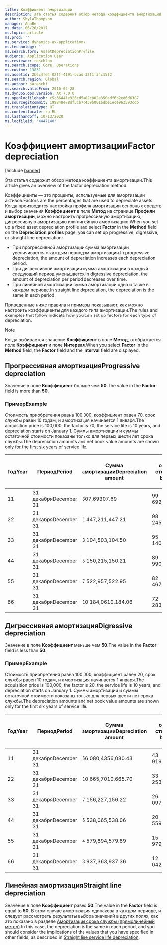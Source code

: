 ```yaml
---
title: Коэффициент амортизации
description: Эта статья содержит обзор метода коэффициента амортизации.
author: ShylaThompson
manager: AnnBe
ms.date: 06/20/2017
ms.topic: article
ms.prod: ''
ms.service: dynamics-ax-applications
ms.technology: ''
ms.search.form: AssetDepreciationProfile
audience: Application User
ms.reviewer: roschlom
ms.search.scope: Core, Operations
ms.custom: 13831
ms.assetid: 2b6c4fe4-02ff-4191-bcad-32f1f34c15f2
ms.search.region: Global
ms.author: saraschi
ms.search.validFrom: 2016-02-28
ms.dyn365.ops.version: AX 7.0.0
ms.openlocfilehash: c5c36441e926cd5a82c802a350adf6b2ed6d6387
ms.sourcegitcommit: 199848e78df5cb7c439b001bdbe1ece963593cdb
ms.translationtype: HT
ms.contentlocale: ru-RU
ms.lasthandoff: 10/13/2020
ms.locfileid: "4447140"
---
```

# <a name="factor-depreciation"></a><span data-ttu-id="a58f2-103">Коэффициент амортизации</span><span class="sxs-lookup"><span data-stu-id="a58f2-103">Factor depreciation</span></span>

[!include [banner](../includes/banner.md)]

<span data-ttu-id="a58f2-104">Эта статья содержит обзор метода коэффициента амортизации.</span><span class="sxs-lookup"><span data-stu-id="a58f2-104">This article gives an overview of the factor depreciation method.</span></span>

<span data-ttu-id="a58f2-105">Коэффициенты — это проценты, используемые для амортизации активов.</span><span class="sxs-lookup"><span data-stu-id="a58f2-105">Factors are the percentages that are used to depreciate assets.</span></span> <span data-ttu-id="a58f2-106">Когда производится настройка профиля амортизации основных средств и выбор значения **Коэффициент** в поле **Метод** на странице **Профили амортизации**, можно настроить прогрессивную амортизацию, дигрессивную амортизацию или линейную амортизацию:</span><span class="sxs-lookup"><span data-stu-id="a58f2-106">When you set up a fixed asset depreciation profile and select **Factor** in the **Method** field on the **Depreciation profiles** page, you can set up progressive, digressive, or straight line depreciation:</span></span>

-   <span data-ttu-id="a58f2-107">При прогрессивной амортизации сумма амортизации увеличивается с каждым периодом амортизации.</span><span class="sxs-lookup"><span data-stu-id="a58f2-107">In progressive depreciation, the amount of depreciation increases each depreciation period.</span></span>
-   <span data-ttu-id="a58f2-108">При дигрессивной амортизации сумма амортизации в каждый следующий период уменьшается.</span><span class="sxs-lookup"><span data-stu-id="a58f2-108">In digressive depreciation, the amount of depreciation per period decreases over time.</span></span>
-   <span data-ttu-id="a58f2-109">При линейной амортизации сумма амортизации одна и та же в каждом периоде.</span><span class="sxs-lookup"><span data-stu-id="a58f2-109">In straight line depreciation, the depreciation is the same in each period.</span></span>

<span data-ttu-id="a58f2-110">Приведенные ниже правила и примеры показывают, как можно настроить коэффициенты для каждого типа амортизации.</span><span class="sxs-lookup"><span data-stu-id="a58f2-110">The rules and examples that follow indicate how you can set up factors for each type of depreciation.</span></span> 

> [!NOTE] 
> <span data-ttu-id="a58f2-111">Когда выбирается значение **Коэффициент** в поле **Метод**, отображается поле **Коэффициент** и поле **Интервал**.</span><span class="sxs-lookup"><span data-stu-id="a58f2-111">When you select **Factor** in the **Method** field, the **Factor** field and the **Interval** field are displayed.</span></span>

## <a name="progressive-depreciation"></a><span data-ttu-id="a58f2-112">Прогрессивная амортизация</span><span class="sxs-lookup"><span data-stu-id="a58f2-112">Progressive depreciation</span></span>
<span data-ttu-id="a58f2-113">Значение в поле **Коэффициент** больше чем **50**.</span><span class="sxs-lookup"><span data-stu-id="a58f2-113">The value in the **Factor** field is more than **50**.</span></span>

### <a name="example"></a><span data-ttu-id="a58f2-114">Пример</span><span class="sxs-lookup"><span data-stu-id="a58f2-114">Example</span></span>

<span data-ttu-id="a58f2-115">Стоимость приобретения равна 100 000, коэффициент равен 70, срок службы равен 10 годам, и амортизация начинается 1 января.</span><span class="sxs-lookup"><span data-stu-id="a58f2-115">The acquisition price is 100,000, the factor is 70, the service life is 10 years, and depreciation starts on January 1.</span></span> <span data-ttu-id="a58f2-116">Суммы амортизации и суммы остаточной стоимости показаны только для первых шести лет срока службы.</span><span class="sxs-lookup"><span data-stu-id="a58f2-116">The depreciation amounts and net book value amounts are shown only for the first six years of service life.</span></span>

| <span data-ttu-id="a58f2-117">Год</span><span class="sxs-lookup"><span data-stu-id="a58f2-117">Year</span></span> | <span data-ttu-id="a58f2-118">Период</span><span class="sxs-lookup"><span data-stu-id="a58f2-118">Period</span></span>      | <span data-ttu-id="a58f2-119">Сумма амортизации</span><span class="sxs-lookup"><span data-stu-id="a58f2-119">Depreciation amount</span></span> | <span data-ttu-id="a58f2-120">Сумма остаточной стоимости</span><span class="sxs-lookup"><span data-stu-id="a58f2-120">Net book value amount</span></span> |
|------|-------------|---------------------|-----------------------|
| <span data-ttu-id="a58f2-121">1</span><span class="sxs-lookup"><span data-stu-id="a58f2-121">1</span></span>    | <span data-ttu-id="a58f2-122">31 декабря</span><span class="sxs-lookup"><span data-stu-id="a58f2-122">December 31</span></span> | <span data-ttu-id="a58f2-123">307,69</span><span class="sxs-lookup"><span data-stu-id="a58f2-123">307.69</span></span>              | <span data-ttu-id="a58f2-124">99 692,31</span><span class="sxs-lookup"><span data-stu-id="a58f2-124">99,692.31</span></span>             |
| <span data-ttu-id="a58f2-125">2</span><span class="sxs-lookup"><span data-stu-id="a58f2-125">2</span></span>    | <span data-ttu-id="a58f2-126">31 декабря</span><span class="sxs-lookup"><span data-stu-id="a58f2-126">December 31</span></span> | <span data-ttu-id="a58f2-127">1 447,21</span><span class="sxs-lookup"><span data-stu-id="a58f2-127">1,447.21</span></span>            | <span data-ttu-id="a58f2-128">98 245,10</span><span class="sxs-lookup"><span data-stu-id="a58f2-128">98,245.10</span></span>             |
| <span data-ttu-id="a58f2-129">3</span><span class="sxs-lookup"><span data-stu-id="a58f2-129">3</span></span>    | <span data-ttu-id="a58f2-130">31 декабря</span><span class="sxs-lookup"><span data-stu-id="a58f2-130">December 31</span></span> | <span data-ttu-id="a58f2-131">3 104,50</span><span class="sxs-lookup"><span data-stu-id="a58f2-131">3,104.50</span></span>            | <span data-ttu-id="a58f2-132">95 140,60</span><span class="sxs-lookup"><span data-stu-id="a58f2-132">95,140.60</span></span>             |
| <span data-ttu-id="a58f2-133">4</span><span class="sxs-lookup"><span data-stu-id="a58f2-133">4</span></span>    | <span data-ttu-id="a58f2-134">31 декабря</span><span class="sxs-lookup"><span data-stu-id="a58f2-134">December 31</span></span> | <span data-ttu-id="a58f2-135">5 150,21</span><span class="sxs-lookup"><span data-stu-id="a58f2-135">5,150.21</span></span>            | <span data-ttu-id="a58f2-136">89 990,39</span><span class="sxs-lookup"><span data-stu-id="a58f2-136">89,990.39</span></span>             |
| <span data-ttu-id="a58f2-137">5</span><span class="sxs-lookup"><span data-stu-id="a58f2-137">5</span></span>    | <span data-ttu-id="a58f2-138">31 декабря</span><span class="sxs-lookup"><span data-stu-id="a58f2-138">December 31</span></span> | <span data-ttu-id="a58f2-139">7 522,95</span><span class="sxs-lookup"><span data-stu-id="a58f2-139">7,522.95</span></span>            | <span data-ttu-id="a58f2-140">82 467,44</span><span class="sxs-lookup"><span data-stu-id="a58f2-140">82,467.44</span></span>             |
| <span data-ttu-id="a58f2-141">6</span><span class="sxs-lookup"><span data-stu-id="a58f2-141">6</span></span>    | <span data-ttu-id="a58f2-142">31 декабря</span><span class="sxs-lookup"><span data-stu-id="a58f2-142">December 31</span></span> | <span data-ttu-id="a58f2-143">10 184,06</span><span class="sxs-lookup"><span data-stu-id="a58f2-143">10,184.06</span></span>           | <span data-ttu-id="a58f2-144">72 283,38</span><span class="sxs-lookup"><span data-stu-id="a58f2-144">72,283.38</span></span>             |

## <a name="digressive-depreciation"></a><span data-ttu-id="a58f2-145">Дигрессивная амортизация</span><span class="sxs-lookup"><span data-stu-id="a58f2-145">Digressive depreciation</span></span>
<span data-ttu-id="a58f2-146">Значение в поле **Коэффициент** меньше чем **50**.</span><span class="sxs-lookup"><span data-stu-id="a58f2-146">The value in the **Factor** field is less than **50**.</span></span>

### <a name="example"></a><span data-ttu-id="a58f2-147">Пример</span><span class="sxs-lookup"><span data-stu-id="a58f2-147">Example</span></span>

<span data-ttu-id="a58f2-148">Стоимость приобретения равна 100 000, коэффициент равен 20, срок службы равен 10 годам, и амортизация начинается 1 января.</span><span class="sxs-lookup"><span data-stu-id="a58f2-148">The acquisition price is 100,000, the factor is 20, the service life is 10 years, and depreciation starts on January 1.</span></span> <span data-ttu-id="a58f2-149">Суммы амортизации и суммы остаточной стоимости показаны только для первых шести лет срока службы.</span><span class="sxs-lookup"><span data-stu-id="a58f2-149">The depreciation amounts and net book value amounts are shown only for the first six years of service life.</span></span>

| <span data-ttu-id="a58f2-150">Год</span><span class="sxs-lookup"><span data-stu-id="a58f2-150">Year</span></span> | <span data-ttu-id="a58f2-151">Период</span><span class="sxs-lookup"><span data-stu-id="a58f2-151">Period</span></span>      | <span data-ttu-id="a58f2-152">Сумма амортизации</span><span class="sxs-lookup"><span data-stu-id="a58f2-152">Depreciation amount</span></span> | <span data-ttu-id="a58f2-153">Сумма остаточной стоимости</span><span class="sxs-lookup"><span data-stu-id="a58f2-153">Net book value amount</span></span> |
|------|-------------|---------------------|-----------------------|
| <span data-ttu-id="a58f2-154">1</span><span class="sxs-lookup"><span data-stu-id="a58f2-154">1</span></span>    | <span data-ttu-id="a58f2-155">31 декабря</span><span class="sxs-lookup"><span data-stu-id="a58f2-155">December 31</span></span> | <span data-ttu-id="a58f2-156">56 080,43</span><span class="sxs-lookup"><span data-stu-id="a58f2-156">56,080.43</span></span>           | <span data-ttu-id="a58f2-157">43 919,57</span><span class="sxs-lookup"><span data-stu-id="a58f2-157">43,919.57</span></span>             |
| <span data-ttu-id="a58f2-158">2</span><span class="sxs-lookup"><span data-stu-id="a58f2-158">2</span></span>    | <span data-ttu-id="a58f2-159">31 декабря</span><span class="sxs-lookup"><span data-stu-id="a58f2-159">December 31</span></span> | <span data-ttu-id="a58f2-160">10 665,70</span><span class="sxs-lookup"><span data-stu-id="a58f2-160">10,665.70</span></span>           | <span data-ttu-id="a58f2-161">33 253,87</span><span class="sxs-lookup"><span data-stu-id="a58f2-161">33,253.87</span></span>             |
| <span data-ttu-id="a58f2-162">3</span><span class="sxs-lookup"><span data-stu-id="a58f2-162">3</span></span>    | <span data-ttu-id="a58f2-163">31 декабря</span><span class="sxs-lookup"><span data-stu-id="a58f2-163">December 31</span></span> | <span data-ttu-id="a58f2-164">7 156,22</span><span class="sxs-lookup"><span data-stu-id="a58f2-164">7,156.22</span></span>            | <span data-ttu-id="a58f2-165">26 097,65</span><span class="sxs-lookup"><span data-stu-id="a58f2-165">26,097.65</span></span>             |
| <span data-ttu-id="a58f2-166">4</span><span class="sxs-lookup"><span data-stu-id="a58f2-166">4</span></span>    | <span data-ttu-id="a58f2-167">31 декабря</span><span class="sxs-lookup"><span data-stu-id="a58f2-167">December 31</span></span> | <span data-ttu-id="a58f2-168">5 538,06</span><span class="sxs-lookup"><span data-stu-id="a58f2-168">5,538.06</span></span>            | <span data-ttu-id="a58f2-169">20 559,59</span><span class="sxs-lookup"><span data-stu-id="a58f2-169">20,559.59</span></span>             |
| <span data-ttu-id="a58f2-170">5</span><span class="sxs-lookup"><span data-stu-id="a58f2-170">5</span></span>    | <span data-ttu-id="a58f2-171">31 декабря</span><span class="sxs-lookup"><span data-stu-id="a58f2-171">December 31</span></span> | <span data-ttu-id="a58f2-172">4 579,89</span><span class="sxs-lookup"><span data-stu-id="a58f2-172">4,579.89</span></span>            | <span data-ttu-id="a58f2-173">15 979,70</span><span class="sxs-lookup"><span data-stu-id="a58f2-173">15,979.70</span></span>             |
| <span data-ttu-id="a58f2-174">6</span><span class="sxs-lookup"><span data-stu-id="a58f2-174">6</span></span>    | <span data-ttu-id="a58f2-175">31 декабря</span><span class="sxs-lookup"><span data-stu-id="a58f2-175">December 31</span></span> | <span data-ttu-id="a58f2-176">3 937,36</span><span class="sxs-lookup"><span data-stu-id="a58f2-176">3,937.36</span></span>            | <span data-ttu-id="a58f2-177">12 042,34</span><span class="sxs-lookup"><span data-stu-id="a58f2-177">12,042.34</span></span>             |

## <a name="straight-line-depreciation"></a><span data-ttu-id="a58f2-178">Линейная амортизация</span><span class="sxs-lookup"><span data-stu-id="a58f2-178">Straight line depreciation</span></span>
<span data-ttu-id="a58f2-179">Значение в поле **Коэффициент** равно **50**.</span><span class="sxs-lookup"><span data-stu-id="a58f2-179">The value in the **Factor** field is equal to **50**.</span></span> <span data-ttu-id="a58f2-180">В этом случае амортизация одинакова в каждом периоде, и следует рассмотреть результаты выбора значений в других полях, как это показано в разделе [Амортизация срока службы (прямолинейный метод)](straight-line-service-life-depreciation.md).</span><span class="sxs-lookup"><span data-stu-id="a58f2-180">In this case, the depreciation is the same in each period, and you should consider the implications of the values that you have specified in other fields, as described in [Straight line service life depreciation](straight-line-service-life-depreciation.md).</span></span>



